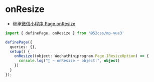 # onResize

* 继承[微信小程序 Page.onResize](https://developers.weixin.qq.com/miniprogram/dev/reference/api/Page.html#onResize-Object-object)

```ts
import { definePage, onResize } from '@52css/mp-vue3'

definePage({
  queries: {},
  setup() {
    onResize((object: WechatMiniprogram.Page.IResizeOption) => {
      console.log("🚀 ~ onResize ~ object:", object)
    })
  }
});
```